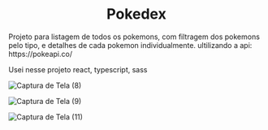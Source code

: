 
<h1 align="center">Pokedex</h1

<p>Projeto para listagem de todos os pokemons, com filtragem dos pokemons pelo tipo, e detalhes de cada pokemon individualmente. ultilizando a api: https://pokeapi.co/ </p>
<p>Usei nesse projeto react, typescript, sass</p>


![Captura de Tela (8)](https://user-images.githubusercontent.com/86307663/216403718-a9d68e19-ef3f-489b-951d-aab4508ba1d6.png)

![Captura de Tela (9)](https://user-images.githubusercontent.com/86307663/216403734-42fae4e0-91af-4e35-85f7-917ccd178255.png)

![Captura de Tela (11)](https://user-images.githubusercontent.com/86307663/216403699-02c74b94-7e48-460d-8b00-65e63a85c948.png)
